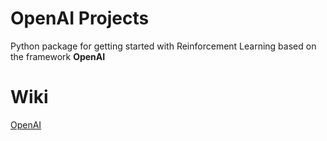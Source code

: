 # OpenAI Projects
Python package for getting started with Reinforcement Learning based on the framework **OpenAI**

# Wiki

[OpenAI](https://openai.com/blog/universe/)
